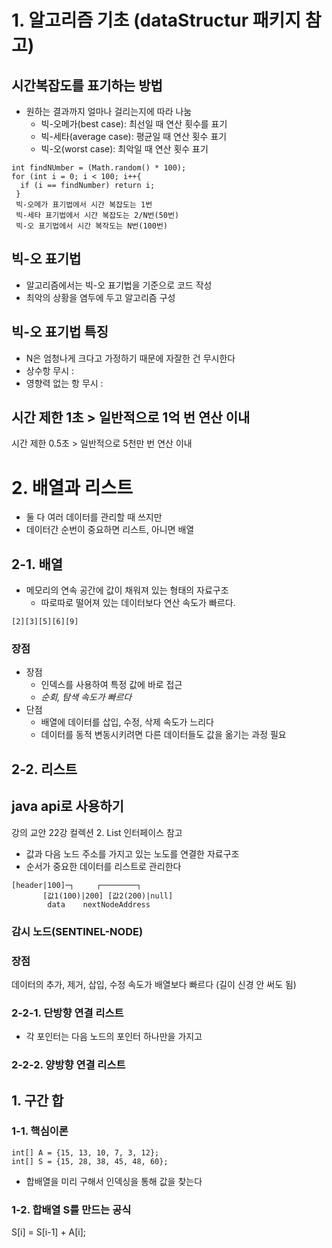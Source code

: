 # 1. 알고리즘 기초 (dataStructur 패키지 참고)

## 시간복잡도를 표기하는 방법
- 원하는 결과까지 얼마나 걸리는지에 따라 나눔
  + 빅-오메가(best case): 최선일 때 연산 횟수를 표기
  + 빅-세타(average case): 평균일 때 연산 횟수 표기
  + 빅-오(worst case): 최악일 때 연산 횟수 표기
```
int findNUmber = (Math.random() * 100);
for (int i = 0; i < 100; i++{
  if (i == findNumber) return i;
 }
 빅-오메가 표기법에서 시간 복잡도는 1번
 빅-세타 표기법에서 시간 복잡도는 2/N번(50번)
 빅-오 표기법에서 시간 복작도는 N번(100번)
```


## 빅-오 표기법
- 알고리즘에서는 빅-오 표기법을 기준으로 코드 작성
- 최악의 상황을 염두에 두고 알고리즘 구성

## 빅-오 표기법 특징
 - N은 엄청나게 크다고 가정하기 때문에 자잘한 건 무시한다
 - 상수항 무시 : 
 - 영향력 없는 항 무시 : 

## 시간 제한 1초 > 일반적으로 1억 번 연산 이내
시간 제한 0.5초 > 일반적으로 5천만 번 연산 이내


# 2. 배열과 리스트
- 둘 다 여러 데이터를 관리할 때 쓰지만
- 데이터간 순번이 중요하면 리스트, 아니면 배열
## 2-1. 배열
- 메모리의 연속 공간에 값이 채워져 있는 형태의 자료구조
  + 따로따로 떨어져 있는 데이터보다 연산 속도가 빠르다.
```배열의 구조
[2][3][5][6][9]
```
### 장점
- 장점
  + 인덱스를 사용하여 특정 값에 바로 접근
  + *순회, 탐색 속도가 빠르다*
- 단점
  + 배열에 데이터를 삽입, 수정, 삭제 속도가 느리다
  + 데이터를 동적 변동시키려면 다른 데이터들도 값을 옮기는 과정 필요


## 2-2. 리스트

## java api로 사용하기
강의 교안 22강 컬렉션 2. List 인터페이스 참고

- 값과 다음 노드 주소를 가지고 있는 노도를  연결한 자료구조
- 순서가 중요한 데이터를 리스트로 관리한다
 ``` 리스트의 구조
[header|100]─┐     ┌────────┐  
        [값1(100)|200] [값2(200)|null]
         data    nextNodeAddress
 ```
### 감시 노드(SENTINEL-NODE)

### 장점
데이터의 추가, 제거, 삽입, 수정 속도가 배열보다 빠르다
(길이 신경 안 써도 됨)

### 2-2-1. 단방향 연결 리스트
- 각 포인터는 다음 노드의 포인터 하나만을 가지고 

### 2-2-2. 양방향 연결 리스트

## 1. 구간 합
### 1-1. 핵심이론
```         0   1  2   3  4  5   
int[] A = {15, 13, 10, 7, 3, 12};
int[] S = {15, 28, 38, 45, 48, 60};
```
- 합배열을 미리 구해서 인덱싱을 통해 값을 찾는다
### 1-2. 합배열 S를  만드는 공식
S[i] = S[i-1] + A[i];


